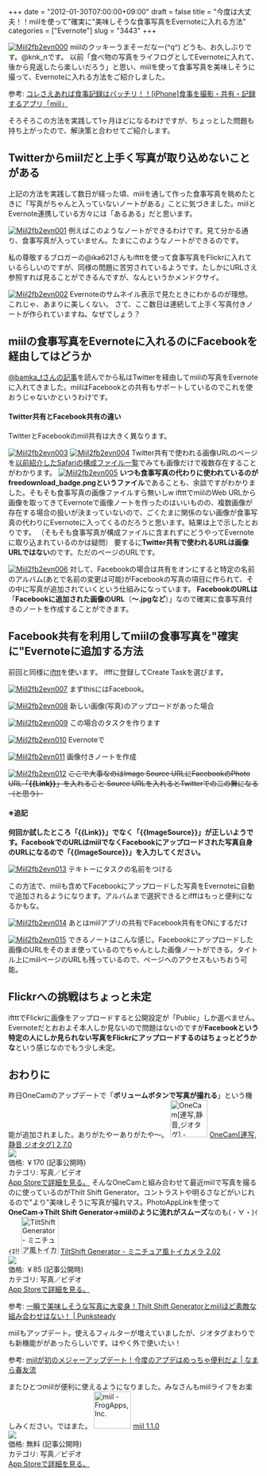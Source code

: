 +++
date = "2012-01-30T07:00:00+09:00"
draft = false
title = "今度は大丈夫！！miilを使って\"確実に\"美味しそうな食事写真をEvernoteに入れる方法"
categories = ["Evernote"]
slug = "3443"
+++

<a href="http://knk-n.com.s3-website-ap-northeast-1.amazonaws.com/images/2012/01/miil2fb2evn000.png" title="Miil2fb2evn000"><img src="http://knk-n.com.s3-website-ap-northeast-1.amazonaws.com/images/2012/01/miil2fb2evn000.png" alt="Miil2fb2evn000" title="miil2fb2evn000.png" /></a>
miilのクッキーうまそーだなー(^q^)
どうも、お久しぶりです。@knk_nです。
以前「食べ物の写真をライフログとしてEvernoteに入れて、後から見返したら楽しいだろう」と思い、miilを使って食事写真を美味しそうに撮って、Evernoteに入れる方法をご紹介しました。

<p>参考: <a href="http://knk-n.com/2011/12/20/miil/" target="_blank">コレさえあれば食事記録はバッチリ！！[iPhone]食事を撮影・共有・記録するアプリ「miil」</a><a href="http://b.hatena.ne.jp/entry/http://knk-n.com/2011/12/20/miil/" target="_blank"><img src="http://b.hatena.ne.jp/entry/image/http://knk-n.com/2011/12/20/miil/" alt="" /></a>
</p>

そろそろこの方法を実践して1ヶ月ほどになるわけですが、ちょっとした問題も持ち上がったので、解決策と合わせてご紹介します。<!--more--><h2>Twitterからmiilだと上手く写真が取り込めないことがある</h2>
上記の方法を実践して数日が経った頃、miilを通して作った食事写真を眺めたときに「写真がちゃんと入っていないノートがある」ことに気づきました。miilとEvernote連携している方々には「あるある」だと思います。

<a href="http://knk-n.com.s3-website-ap-northeast-1.amazonaws.com/images/2012/01/miil2fb2evn0011.png" title="Miil2fb2evn001"><img src="http://knk-n.com.s3-website-ap-northeast-1.amazonaws.com/images/2012/01/miil2fb2evn0011.png" alt="Miil2fb2evn001" title="miil2fb2evn001.png" /></a>
例えばこのようなノートができるわけです。見て分かる通り、食事写真が入っていません。たまにこのようなノートができるのです。

私の尊敬するブロガーの@ika621さんもiftttを使って食事写真をFlickrに入れているらしいのですが、同様の問題に苦労されているようです。たしかにURLさえ参照すれば見ることができるんですが、なんというかメンドクサイ。

<a href="http://knk-n.com.s3-website-ap-northeast-1.amazonaws.com/images/2012/01/miil2fb2evn002.png" title="Miil2fb2evn002"><img src="http://knk-n.com.s3-website-ap-northeast-1.amazonaws.com/images/2012/01/miil2fb2evn002.png" alt="Miil2fb2evn002" title="miil2fb2evn002.png" /></a>
Evernoteのサムネイル表示で見たときにわかるのが理想。これじゃ、あまりに美しくない。
さて、ここ数日は連続して上手く写真付きノートが作られていますね。なぜでしょう？

<h2>miilの食事写真をEvernoteに入れるのにFacebookを経由してはどうか</h2>
<a href="http://kazoo1837.blog23.fc2.com/blog-entry-205.html">@bamka_tさんの記事</a>を読んでから私はTwitterを経由してmiilの写真をEvernoteに入れてきました。miilはFacebookとの共有もサポートしているのでこれを使おうじゃないかというわけです。
<h4>Twitter共有とFacebook共有の違い</h4>
TwitterとFacebookのmiil共有は大きく異なります。

<a href="http://knk-n.com.s3-website-ap-northeast-1.amazonaws.com/images/2012/01/miil2fb2evn003.png" title="Miil2fb2evn003"><img src="http://knk-n.com.s3-website-ap-northeast-1.amazonaws.com/images/2012/01/miil2fb2evn003.png" alt="Miil2fb2evn003" title="miil2fb2evn003.png" /></a>
<a href="http://knk-n.com.s3-website-ap-northeast-1.amazonaws.com/images/2012/01/miil2fb2evn0041.png" title="Miil2fb2evn004"><img src="http://knk-n.com.s3-website-ap-northeast-1.amazonaws.com/images/2012/01/miil2fb2evn0041.png" alt="Miil2fb2evn004" title="miil2fb2evn004.png" /></a>
Twitter共有で使われる画像URLのページを<a href="http://knk-n.com/2011/12/22/picasa_howto-activity/">以前紹介したSafariの構成ファイル一覧</a>でみても画像だけで複数存在することがわかります。
<a href="http://knk-n.com.s3-website-ap-northeast-1.amazonaws.com/images/2012/01/miil2fb2evn005.png" title="Miil2fb2evn005"><img src="http://knk-n.com.s3-website-ap-northeast-1.amazonaws.com/images/2012/01/miil2fb2evn005.png" alt="Miil2fb2evn005" title="miil2fb2evn005.png" /></a>
<strong>いつも食事写真の代わりに使われているのがfreedownload_badge.pngというファイル</strong>であることも、余談ですがわかりました。そもそも食事写真の画像ファイルすら無いしw
iftttでmiilのWeb URLから画像を取ってきてEvernoteで画像ノートを作ったのはいいものの、複数画像が存在する場合の扱いが決まっていないので、ごくたまに関係のない画像が食事写真の代わりにEvernoteに入ってくるのだろうと思います。結果は上で示したとおりです。
（そもそも食事写真が構成ファイルに含まれずにどうやってEvernoteに取り込まれているのかは疑問）
要するに<strong>Twitter共有で使われるURLは画像URLではない</strong>のです。ただのページのURLです。

<a href="http://knk-n.com.s3-website-ap-northeast-1.amazonaws.com/images/2012/01/miil2fb2evn006.png" title="Miil2fb2evn006"><img src="http://knk-n.com.s3-website-ap-northeast-1.amazonaws.com/images/2012/01/miil2fb2evn006.png" alt="Miil2fb2evn006" title="miil2fb2evn006.png" /></a>
対して、Facebookの場合は共有をオンにすると特定の名前のアルバム(あとで名前の変更は可能)がFacebookの写真の項目に作られて、その中に写真が追加されていくという仕組みになっています。
<strong>FacebookのURLは</strong>「<strong>Facebookに追加された画像のURL</strong>（<strong>〜.jpgなど</strong>）」なので確実に食事写真付きのノートを作成することができます。

<h2>Facebook共有を利用してmiilの食事写真を"確実に"Evernoteに追加する方法</h2>
前回と同様に<a href="http://ifttt.com">ifttt</a>を使います。
ifffに登録してCreate Taskを選びます。

<a href="http://knk-n.com.s3-website-ap-northeast-1.amazonaws.com/images/2012/01/miil2fb2evn007.png" title="Miil2fb2evn007"><img src="http://knk-n.com.s3-website-ap-northeast-1.amazonaws.com/images/2012/01/miil2fb2evn007.png" alt="Miil2fb2evn007" title="miil2fb2evn007.png" /></a>
まずthisにはFacebook。

<a href="http://knk-n.com.s3-website-ap-northeast-1.amazonaws.com/images/2012/01/miil2fb2evn008.png" title="Miil2fb2evn008"><img src="http://knk-n.com.s3-website-ap-northeast-1.amazonaws.com/images/2012/01/miil2fb2evn008.png" alt="Miil2fb2evn008" title="miil2fb2evn008.png" /></a>
新しい画像(写真)のアップロードがあった場合

<a href="http://knk-n.com.s3-website-ap-northeast-1.amazonaws.com/images/2012/01/miil2fb2evn009.png" title="Miil2fb2evn009"><img src="http://knk-n.com.s3-website-ap-northeast-1.amazonaws.com/images/2012/01/miil2fb2evn009.png" alt="Miil2fb2evn009" title="miil2fb2evn009.png" /></a>
この場合のタスクを作ります

<a href="http://knk-n.com.s3-website-ap-northeast-1.amazonaws.com/images/2012/01/miil2fb2evn010.png" title="Miil2fb2evn010"><img src="http://knk-n.com.s3-website-ap-northeast-1.amazonaws.com/images/2012/01/miil2fb2evn010.png" alt="Miil2fb2evn010" title="miil2fb2evn010.png" /></a>
Evernoteで

<a href="http://knk-n.com.s3-website-ap-northeast-1.amazonaws.com/images/2012/01/miil2fb2evn011.png" title="Miil2fb2evn011"><img src="http://knk-n.com.s3-website-ap-northeast-1.amazonaws.com/images/2012/01/miil2fb2evn011.png" alt="Miil2fb2evn011" title="miil2fb2evn011.png" /></a>
画像付きノートを作成

<a href="http://knk-n.com.s3-website-ap-northeast-1.amazonaws.com/images/2012/01/miil2fb2evn012.png" title="Miil2fb2evn012"><img src="http://knk-n.com.s3-website-ap-northeast-1.amazonaws.com/images/2012/01/miil2fb2evn012.png" alt="Miil2fb2evn012" title="miil2fb2evn012.png" /></a>
<del datetime="2012-02-02T03:53:30+00:00">ここで大事なのはImage Source URLにFacebookのPhoto URL「<strong>{{Link}}</strong>」を入れること
Source URLを入れるとTwitterでの二の舞になる（と思う）</del>
<h4>※追記</h4>
<strong>何回か試したところ「{{Link}}」でなく「{{ImageSource}}」が正しいようです。FacebookでのURLはmiilでなくFacebookにアップロードされた写真自身のURLになるので「{{ImageSource}}」を入力してください。</strong>

<a href="http://knk-n.com.s3-website-ap-northeast-1.amazonaws.com/images/2012/01/miil2fb2evn013.png" title="Miil2fb2evn013"><img src="http://knk-n.com.s3-website-ap-northeast-1.amazonaws.com/images/2012/01/miil2fb2evn013.png" alt="Miil2fb2evn013" title="miil2fb2evn013.png" /></a>
テキトーにタスクの名前をつける

この方法で、miilも含めてFacebookにアップロードした写真をEvernoteに自動で追加されるようになります。アルバムまで選択できるとifffはもっと便利になるかもな。

<a href="http://knk-n.com.s3-website-ap-northeast-1.amazonaws.com/images/2012/01/miil2fb2evn014.jpg" title="Miil2fb2evn014"><img src="http://knk-n.com.s3-website-ap-northeast-1.amazonaws.com/images/2012/01/miil2fb2evn014.jpg" alt="Miil2fb2evn014" title="miil2fb2evn014.jpg" /></a>
あとはmiilアプリの共有でFacebook共有をONにするだけ

<a href="http://knk-n.com.s3-website-ap-northeast-1.amazonaws.com/images/2012/01/miil2fb2evn015.png" title="Miil2fb2evn015"><img src="http://knk-n.com.s3-website-ap-northeast-1.amazonaws.com/images/2012/01/miil2fb2evn015.png" alt="Miil2fb2evn015" title="miil2fb2evn015.png" /></a>
できるノートはこんな感じ。Facebookにアップロードした画像のURLをそのまま使っているのでちゃんとした画像ノートができる。タイトル上にmiilページのURLも残っているので、ページへのアクセスもいちおう可能。


<h2>Flickrへの挑戦はちょっと未定</h2>
iftttでFlickrに画像をアップロードすると公開設定が「Public」しか選べません。Evernoteだとおおよそ本人しか見ないので問題はないのですが<strong>Facebookという特定の人にしか見られない写真をFlickrにアップロードするのはちょっとどうかな</strong>という感じなのでもう少し未定。

<h2>おわりに</h2>
昨日OneCamのアップデートで「<strong>ボリュームボタンで写真が撮れる</strong>」という機能が追加されました。ありがたやーありがたや〜。
<a href="http://itunes.apple.com/jp/app//id422845617?mt=8&uo=4" target="new"><img class="appstorehelper_appicn" width="75" height="75" src="http://a1.mzstatic.com/us/r1000/085/Purple/3b/e6/91/mzl.lzpnxkch.png" alt="OneCam[連写,静音,ジオタグ] - Walker Software"></a>
<a href="http://itunes.apple.com/jp/app//id422845617?mt=8&uo=4" target="new">OneCam[連写,静音,ジオタグ] 2.7.0</a><br>
<a href="http://itunes.apple.com/jp/app//id422845617?mt=8&uo=4" target="itunes_store"><img class="appstorehelper_icn" src="http://ax.phobos.apple.com.edgesuite.net/ja_jp/images/web/linkmaker/badge_appstore-sm.gif" ></a><br>
価格: &#65509;170 (記事公開時)<br>
カテゴリ: 写真／ビデオ<br>
<a href="http://itunes.apple.com/jp/app//id422845617?mt=8&uo=4" target="new">App Storeで詳細を見る。</a>
そんなOneCamと組み合わせて最近miilで写真を撮るのに使っているのがThilt Shift Generator。コントラストや明るさなどがいじれるので"より"美味しそうに写真が撮れマス。PhotoAppLinkを使って<strong>OneCam→Thilt Shift Generator→miilのように流れがスムーズ</strong>なのも(・∀・)ｲｲﾈ!!
<a href="http://itunes.apple.com/jp/app//id327716311?mt=8&uo=4" target="new"><img class="appstorehelper_appicn" width="75" height="75" src="http://a4.mzstatic.com/us/r1000/105/Purple/e2/99/8e/mzl.tnbhgkyt.png" alt="TiltShift Generator - ミニチュア風トイカメラ - Art & Mobile"></a>
<a href="http://itunes.apple.com/jp/app//id327716311?mt=8&uo=4" target="new">TiltShift Generator - ミニチュア風トイカメラ 2.02</a><br>
<a href="http://itunes.apple.com/jp/app//id327716311?mt=8&uo=4" target="itunes_store"><img class="appstorehelper_icn" src="http://ax.phobos.apple.com.edgesuite.net/ja_jp/images/web/linkmaker/badge_appstore-sm.gif" ></a><br>
価格: &#65509;85 (記事公開時)<br>
カテゴリ: 写真／ビデオ<br>
<a href="http://itunes.apple.com/jp/app//id327716311?mt=8&uo=4" target="new">App Storeで詳細を見る。</a>
<p>参考: <a href="http://punksteady.com/2012/01/21/thilt-shift-generator-miil/" target="_blank">一瞬で美味しそうな写真に大変身！Thilt Shift Generatorとmiilほど素敵な組み合わせはない！ | Punksteady</a><a href="http://b.hatena.ne.jp/entry/http://punksteady.com/2012/01/21/thilt-shift-generator-miil/" target="_blank"><img src="http://b.hatena.ne.jp/entry/image/http://punksteady.com/2012/01/21/thilt-shift-generator-miil/" alt="" /></a>
</p>

miilもアップデート。使えるフィルターが増えていましたが、ジオタグまわりでも新機能ががあったらしいです。はやく外で使いたい！
<p>参考: <a href="http://harutomo-ryu.com/archives/2012-01-29/133501.html" target="_blank">miilが初のメジャーアップデート！今度のアプデはめっちゃ便利だよ | なまら春友流</a><a href="http://b.hatena.ne.jp/entry/http://harutomo-ryu.com/archives/2012-01-29/133501.html" target="_blank"><img src="http://b.hatena.ne.jp/entry/image/http://harutomo-ryu.com/archives/2012-01-29/133501.html" alt="" /></a>
</p>

またひとつmiilが便利に使えるようになりました。みなさんもmiilライフをお楽しみください。ではまた。
<a href="http://itunes.apple.com/jp/app/miil/id472973118?mt=8&uo=4" target="new"><img class="appstorehelper_appicn" width="75" height="75" src="http://a3.mzstatic.com/us/r1000/119/Purple/ff/4c/ea/mzl.yanbulps.jpg" alt="miil - FrogApps, Inc."></a>
<a href="http://itunes.apple.com/jp/app/miil/id472973118?mt=8&uo=4" target="new">miil 1.1.0</a><br>
<a href="http://itunes.apple.com/jp/app/miil/id472973118?mt=8&uo=4" target="itunes_store"><img class="appstorehelper_icn" src="http://ax.phobos.apple.com.edgesuite.net/ja_jp/images/web/linkmaker/badge_appstore-sm.gif" ></a><br>
価格: 無料 (記事公開時)<br>
カテゴリ: 写真／ビデオ<br>
<a href="http://itunes.apple.com/jp/app/miil/id472973118?mt=8&uo=4" target="new">App Storeで詳細を見る。</a>
